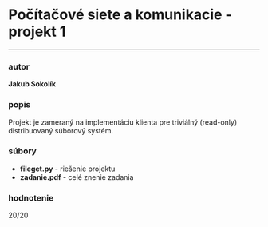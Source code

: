# Počítačové siete a komunikacie - projekt 1
---

### autor  
**Jakub Sokolík**

### popis
Projekt je zameraný na implementáciu klienta pre triviálný (read-only) distribuovaný súborový systém.

### súbory
* **fileget.py** - riešenie projektu
* **zadanie.pdf** - celé znenie zadania

### hodnotenie
20/20
